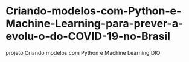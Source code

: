 # Criando-modelos-com-Python-e-Machine-Learning-para-prever-a-evolu-o-do-COVID-19-no-Brasil
projeto Criando modelos com Python e Machine Learning DIO
